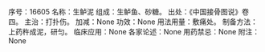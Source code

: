 序号：16605
名称：生鲈泥
组成：生鲈鱼、砂糖。
出处：《中国接骨图说》卷四。
主治：打扑伤。
加减：None
功效：None
用法用量：敷痛处。
制备方法：上药杵成泥，研匀。
临床应用：None
各家论述：None
用药禁忌：None
附注：None
